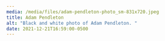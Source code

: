 ```yaml
---
media: /media/files/adam-pendleton-photo_sm-831x720.jpeg
title: Adam Pendleton
alt: "Black and white photo of Adam Pendleton. "
date: 2021-12-21T16:59:00-0500
---
```


